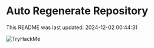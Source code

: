 # Auto Regenerate Repository

This README was last updated: 2024-12-02 00:44:31

 ![TryHackMe](https://tryhackme.com/badge/533634)